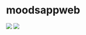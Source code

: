 # moodsappweb
<a href="https://codeclimate.com/github/rukundoeric/moodsappweb/maintainability"><img src="https://api.codeclimate.com/v1/badges/d0db56214f8278b5171b/maintainability" /></a>
<a href="https://codeclimate.com/github/rukundoeric/moodsappweb/test_coverage"><img src="https://api.codeclimate.com/v1/badges/d0db56214f8278b5171b/test_coverage" /></a>
